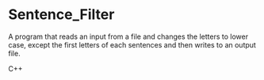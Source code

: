 # Sentence_Filter
A program that reads an input from a file and changes the letters to lower case, except the first letters of each sentences and then writes to an output file.

C++
